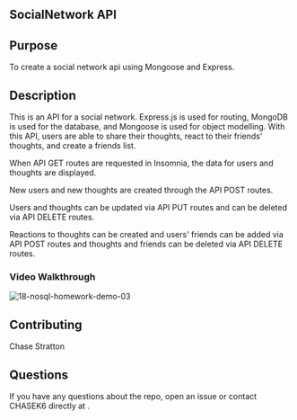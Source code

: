 ## SocialNetwork API


## Purpose
To create a social network api using Mongoose and Express.


## Description
This is an API for a social network. Express.js is used for routing, MongoDB is used for the database, and Mongoose is used for object modelling. With this API, users are able to share their thoughts, react to their friends’ thoughts, and create a friends list.

When API GET routes are requested in Insomnia, the data for users and thoughts are displayed.

New users and new thoughts are created through the API POST routes.

Users and thoughts can be updated via API PUT routes and can be deleted via API DELETE routes.

Reactions to thoughts can be created and users' friends can be added via API POST routes and thoughts and friends can be deleted via API DELETE routes.

### Video Walkthrough

![18-nosql-homework-demo-03](https://user-images.githubusercontent.com/108581086/193476036-c40df88a-1e8c-4cd1-958e-45106d2de4c8.gif)


## Contributing
Chase Stratton 

## Questions
If you have any questions about the repo, open an issue or contact CHASEK6 directly at .



